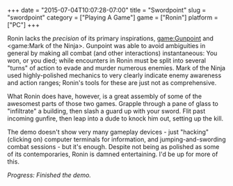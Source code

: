 +++
date = "2015-07-04T10:07:28-07:00"
title = "Swordpoint"
slug = "swordpoint"
category = ["Playing A Game"]
game = ["Ronin"]
platform = ["PC"]
+++

Ronin lacks the <i>precision</i> of its primary inspirations, <game:Gunpoint> and <game:Mark of the Ninja>.  Gunpoint was able to avoid ambiguities in general by making all combat (and other interactions) instantaneous: You won, or you died; while encounters in Ronin must be split into several "turns" of action to evade and murder numerous enemies.  Mark of the Ninja used highly-polished mechanics to very clearly indicate enemy awareness and action ranges; Ronin's tools for these are just not as comprehensive.

What Ronin does have, however, is a great assembly of some of the awesomest parts of those two games.  Grapple through a pane of glass to "infiltrate" a building, then slash a guard up with your sword.  Flit past incoming gunfire, then leap into a dude to knock him out, setting up the kill.

The demo doesn't show very many gameplay devices - just "hacking" (clicking on) computer terminals for information, and jumping-and-swording combat sessions - but it's enough.  Despite not being as polished as some of its contemporaries, Ronin is damned entertaining.  I'd be up for more of this.

<i>Progress: Finished the demo.</i>